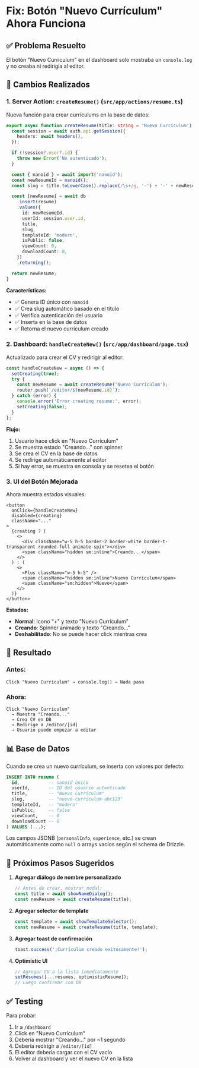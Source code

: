 # Fix: Botón "Nuevo Currículum" Ahora Funciona

## ✅ Problema Resuelto

El botón "Nuevo Currículum" en el dashboard solo mostraba un `console.log` y no creaba ni redirigía al editor.

## 🔧 Cambios Realizados

### **1. Server Action: `createResume()`** (`src/app/actions/resume.ts`)

Nueva función para crear currículums en la base de datos:

```typescript
export async function createResume(title: string = 'Nuevo Currículum') {
  const session = await auth.api.getSession({
    headers: await headers(),
  });

  if (!session?.user?.id) {
    throw new Error('No autenticado');
  }

  const { nanoid } = await import('nanoid');
  const newResumeId = nanoid();
  const slug = title.toLowerCase().replace(/\s+/g, '-') + '-' + newResumeId.slice(0, 6);

  const [newResume] = await db
    .insert(resume)
    .values({
      id: newResumeId,
      userId: session.user.id,
      title,
      slug,
      templateId: 'modern',
      isPublic: false,
      viewCount: 0,
      downloadCount: 0,
    })
    .returning();

  return newResume;
}
```

**Características:**
- ✅ Genera ID único con `nanoid`
- ✅ Crea slug automático basado en el título
- ✅ Verifica autenticación del usuario
- ✅ Inserta en la base de datos
- ✅ Retorna el nuevo currículum creado

### **2. Dashboard: `handleCreateNew()`** (`src/app/dashboard/page.tsx`)

Actualizado para crear el CV y redirigir al editor:

```typescript
const handleCreateNew = async () => {
  setCreating(true);
  try {
    const newResume = await createResume('Nuevo Currículum');
    router.push(`/editor/${newResume.id}`);
  } catch (error) {
    console.error('Error creating resume:', error);
    setCreating(false);
  }
};
```

**Flujo:**
1. Usuario hace click en "Nuevo Currículum"
2. Se muestra estado "Creando..." con spinner
3. Se crea el CV en la base de datos
4. Se redirige automáticamente al editor
5. Si hay error, se muestra en consola y se resetea el botón

### **3. UI del Botón Mejorada**

Ahora muestra estados visuales:

```tsx
<button
  onClick={handleCreateNew}
  disabled={creating}
  className="..."
>
  {creating ? (
    <>
      <div className="w-5 h-5 border-2 border-white border-t-transparent rounded-full animate-spin"></div>
      <span className="hidden sm:inline">Creando...</span>
    </>
  ) : (
    <>
      <Plus className="w-5 h-5" />
      <span className="hidden sm:inline">Nuevo Currículum</span>
      <span className="sm:hidden">Nuevo</span>
    </>
  )}
</button>
```

**Estados:**
- **Normal**: Icono "+" y texto "Nuevo Currículum"
- **Creando**: Spinner animado y texto "Creando..."
- **Deshabilitado**: No se puede hacer click mientras crea

## 🎯 Resultado

### **Antes:**
```
Click "Nuevo Currículum" → console.log() → Nada pasa
```

### **Ahora:**
```
Click "Nuevo Currículum" 
  → Muestra "Creando..." 
  → Crea CV en DB 
  → Redirige a /editor/[id] 
  → Usuario puede empezar a editar
```

## 📊 Base de Datos

Cuando se crea un nuevo currículum, se inserta con valores por defecto:

```sql
INSERT INTO resume (
  id,           -- nanoid único
  userId,       -- ID del usuario autenticado
  title,        -- "Nuevo Currículum"
  slug,         -- "nuevo-curriculum-abc123"
  templateId,   -- "modern"
  isPublic,     -- false
  viewCount,    -- 0
  downloadCount -- 0
) VALUES (...);
```

Los campos JSONB (`personalInfo`, `experience`, etc.) se crean automáticamente como `null` o arrays vacíos según el schema de Drizzle.

## 🚀 Próximos Pasos Sugeridos

1. **Agregar diálogo de nombre personalizado**
   ```typescript
   // Antes de crear, mostrar modal:
   const title = await showNameDialog();
   const newResume = await createResume(title);
   ```

2. **Agregar selector de template**
   ```typescript
   const template = await showTemplateSelector();
   const newResume = await createResume(title, template);
   ```

3. **Agregar toast de confirmación**
   ```typescript
   toast.success('¡Currículum creado exitosamente!');
   ```

4. **Optimistic UI**
   ```typescript
   // Agregar CV a la lista inmediatamente
   setResumes([...resumes, optimisticResume]);
   // Luego confirmar con DB
   ```

## ✅ Testing

Para probar:
1. Ir a `/dashboard`
2. Click en "Nuevo Currículum"
3. Debería mostrar "Creando..." por ~1 segundo
4. Debería redirigir a `/editor/[id]`
5. El editor debería cargar con el CV vacío
6. Volver al dashboard y ver el nuevo CV en la lista
